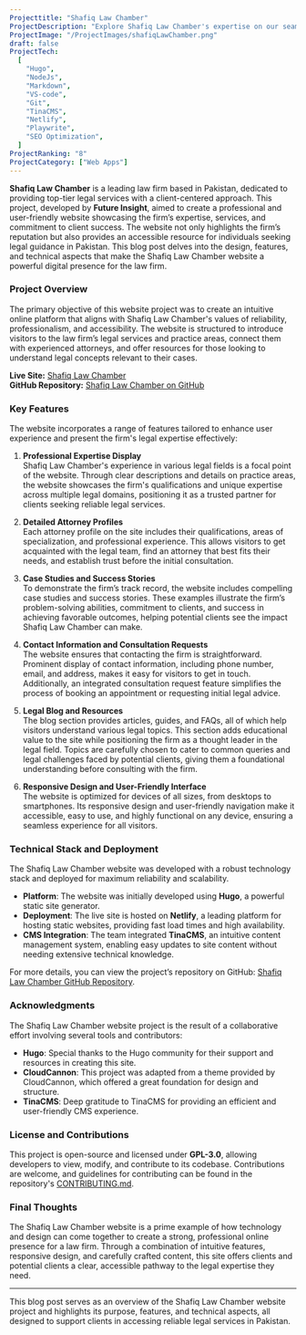 ```yaml
---
Projecttitle: "Shafiq Law Chamber"
ProjectDescription: "Explore Shafiq Law Chamber's expertise on our seamlessly crafted website. Powered by Hugo and Node.js, it ensures a professional and user-friendly online presence."
ProjectImage: "/ProjectImages/shafiqLawChamber.png"
draft: false
ProjectTech:
  [
    "Hugo",
    "NodeJs",
    "Markdown",
    "VS-code",
    "Git",
    "TinaCMS",
    "Netlify",
    "Playwrite",
    "SEO Optimization",
  ]
ProjectRanking: "8"
ProjectCategory: ["Web Apps"]
---
```


**Shafiq Law Chamber** is a leading law firm based in Pakistan, dedicated to providing top-tier legal services with a client-centered approach. This project, developed by **Future Insight**, aimed to create a professional and user-friendly website showcasing the firm’s expertise, services, and commitment to client success. The website not only highlights the firm’s reputation but also provides an accessible resource for individuals seeking legal guidance in Pakistan. This blog post delves into the design, features, and technical aspects that make the Shafiq Law Chamber website a powerful digital presence for the law firm.

### Project Overview

The primary objective of this website project was to create an intuitive online platform that aligns with Shafiq Law Chamber's values of reliability, professionalism, and accessibility. The website is structured to introduce visitors to the law firm’s legal services and practice areas, connect them with experienced attorneys, and offer resources for those looking to understand legal concepts relevant to their cases.

**Live Site:** [Shafiq Law Chamber](https://shafiqlawchamber.com/)  
**GitHub Repository:** [Shafiq Law Chamber on GitHub](https://github.com/FutureInsightTech/Shafiq-Law-Chamber)

### Key Features

The website incorporates a range of features tailored to enhance user experience and present the firm's legal expertise effectively:

1. **Professional Expertise Display**  
   Shafiq Law Chamber's experience in various legal fields is a focal point of the website. Through clear descriptions and details on practice areas, the website showcases the firm's qualifications and unique expertise across multiple legal domains, positioning it as a trusted partner for clients seeking reliable legal services.

2. **Detailed Attorney Profiles**  
   Each attorney profile on the site includes their qualifications, areas of specialization, and professional experience. This allows visitors to get acquainted with the legal team, find an attorney that best fits their needs, and establish trust before the initial consultation.

3. **Case Studies and Success Stories**  
   To demonstrate the firm’s track record, the website includes compelling case studies and success stories. These examples illustrate the firm’s problem-solving abilities, commitment to clients, and success in achieving favorable outcomes, helping potential clients see the impact Shafiq Law Chamber can make.

4. **Contact Information and Consultation Requests**  
   The website ensures that contacting the firm is straightforward. Prominent display of contact information, including phone number, email, and address, makes it easy for visitors to get in touch. Additionally, an integrated consultation request feature simplifies the process of booking an appointment or requesting initial legal advice.

5. **Legal Blog and Resources**  
   The blog section provides articles, guides, and FAQs, all of which help visitors understand various legal topics. This section adds educational value to the site while positioning the firm as a thought leader in the legal field. Topics are carefully chosen to cater to common queries and legal challenges faced by potential clients, giving them a foundational understanding before consulting with the firm.

6. **Responsive Design and User-Friendly Interface**  
   The website is optimized for devices of all sizes, from desktops to smartphones. Its responsive design and user-friendly navigation make it accessible, easy to use, and highly functional on any device, ensuring a seamless experience for all visitors.

### Technical Stack and Deployment

The Shafiq Law Chamber website was developed with a robust technology stack and deployed for maximum reliability and scalability.

- **Platform**: The website was initially developed using **Hugo**, a powerful static site generator.
- **Deployment**: The live site is hosted on **Netlify**, a leading platform for hosting static websites, providing fast load times and high availability.
- **CMS Integration**: The team integrated **TinaCMS**, an intuitive content management system, enabling easy updates to site content without needing extensive technical knowledge.

For more details, you can view the project’s repository on GitHub: [Shafiq Law Chamber GitHub Repository](https://github.com/FutureInsightTech/Shafiq-Law-Chamber).

### Acknowledgments

The Shafiq Law Chamber website project is the result of a collaborative effort involving several tools and contributors:

- **Hugo**: Special thanks to the Hugo community for their support and resources in creating this site.
- **CloudCannon**: This project was adapted from a theme provided by CloudCannon, which offered a great foundation for design and structure.
- **TinaCMS**: Deep gratitude to TinaCMS for providing an efficient and user-friendly CMS experience.

### License and Contributions

This project is open-source and licensed under **GPL-3.0**, allowing developers to view, modify, and contribute to its codebase. Contributions are welcome, and guidelines for contributing can be found in the repository's [CONTRIBUTING.md](https://github.com/FutureInsightTech/Shafiq-Law-Chamber/blob/main/CONTRIBUTING.md).

### Final Thoughts

The Shafiq Law Chamber website is a prime example of how technology and design can come together to create a strong, professional online presence for a law firm. Through a combination of intuitive features, responsive design, and carefully crafted content, this site offers clients and potential clients a clear, accessible pathway to the legal expertise they need.

---

This blog post serves as an overview of the Shafiq Law Chamber website project and highlights its purpose, features, and technical aspects, all designed to support clients in accessing reliable legal services in Pakistan.

